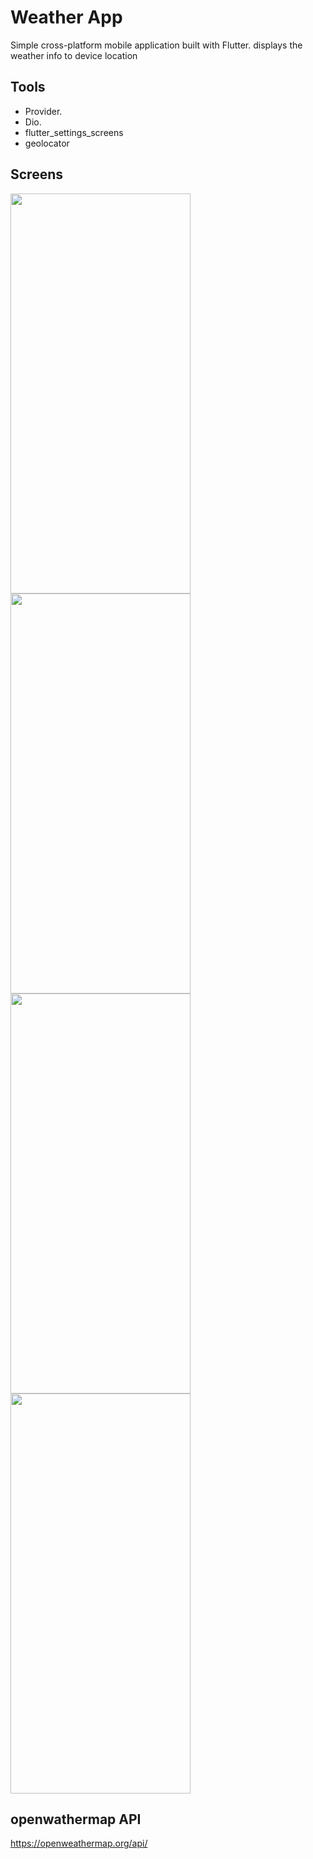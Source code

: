 # Weather App
Simple cross-platform mobile application built with Flutter.
displays the weather info to device location

## Tools

- Provider.
- Dio.
- flutter_settings_screens
- geolocator

## Screens

<img src="https://user-images.githubusercontent.com/66799646/181861839-f286f53f-1e33-4489-a8f7-e2c3463fb389.jpeg" height="640" width="288">

<img src="https://user-images.githubusercontent.com/66799646/181861840-9ed2acb2-c9ff-487c-b26e-f56b1716b401.jpeg" height="640" width="288">

<img src="https://user-images.githubusercontent.com/66799646/181861833-7175088b-7af5-4041-8ac5-6362d403d678.jpeg" height="640" width="288">

<img src="https://user-images.githubusercontent.com/66799646/181861841-13b1d65a-ce53-4ac2-a70d-35ac9c36951d.jpeg" height="640" width="288">



## openwathermap API
https://openweathermap.org/api/

